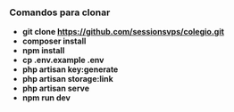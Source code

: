 ### Comandos para clonar

-   **git clone https://github.com/sessionsvps/colegio.git**
-   **composer install**
-   **npm install**
-   **cp .env.example .env**
-   **php artisan key:generate**
-   **php artisan storage:link**
-   **php artisan serve**
-   **npm run dev**
